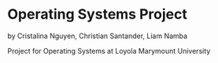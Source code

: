 # Operating Systems Project
by Cristalina Nguyen, Christian Santander, Liam Namba

Project for Operating Systems at Loyola Marymount University
